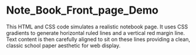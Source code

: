 # Note_Book_Front_page_Demo
This HTML and CSS code simulates a realistic notebook page. It uses CSS gradients to generate horizontal ruled lines and a vertical red margin line. Text content is then carefully aligned to sit on these lines providing a clean, classic school paper aesthetic for web display.
